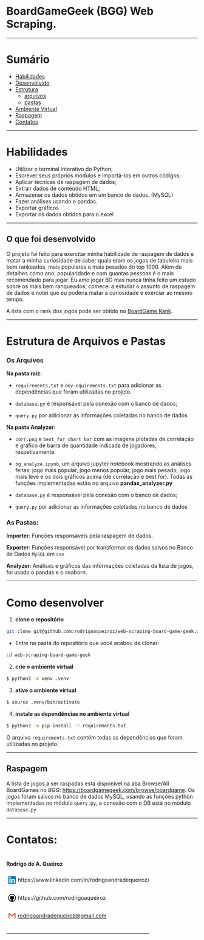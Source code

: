 # BoardGameGeek (BGG) Web Scraping.

---

# Sumário

- [Habilidades](#habilidades)
- [Desenvolvido](#o-que-foi-desenvolvido)
- [Estrutura](#estrutura-de-arquivos-e-pastas)
  - [arquivos](#os-arquivos)
  - [pastas](#as-pastas)
- [Ambiente Virtual](#como-desenvolver)
- [Raspagem](#raspagem)
- [Contatos](#contatos)
---

# Habilidades

- Utilizar o terminal interativo do Python;
- Escrever seus próprios módulos e importá-los em outros códigos;
- Aplicar técnicas de raspagem de dados;
- Extrair dados de conteúdo HTML;
- Armazenar os dados obtidos em um banco de dados. (MySQL)
- Fazer análises usando o pandas.
- Exportar gráficos
- Exportar os dados obtidos para o excel

---

## O que foi desenvolvido

O projeto foi feito para exercitar minha habilidade de raspagem de dados e matar a minha curiosidade de saber quais eram os jogos de tabuleiro mais bem rankeados, mais populares e mais pesados do top 1000. Além de detalhes como ano, popularidade e com quantas pessoas é o mais recomendado para jogar. 
Eu amo jogar BG mas nunca tinha feito um estudo sobre os mais bem ranqueados, comecei a estudar o assunto de raspagem de dados e notei que eu poderia matar a curiosidade e exerciar ao mesmo tempo.

A lista com o rank dos jogos pode ser obtido no [BoardGame Rank](https://boardgamegeek.com/browse/boardgame).

---

# Estrutura de Arquivos e Pastas

### Os Arquivos

**Na pasta raiz:**

- `requirements.txt` e `dev-equirements.txt` para adicionar as dependências que foram utilizadas no projeto.

- `database.py` é responsável pela conexão com o banco de dados;

- `query.py` por adicionar as informações coletadas no banco de dados

**Na pasta Analyzer:**

- `corr.png` e `best_for_chart_bar` com as imagens plotadas de correlação e gráfico de barra de quantidade indicada de jogadores, respetivamente.

- `bg_analyze.ipynb`, um arquivo jupyter notebook mostrando as análises feitas: jogo mais popular, jogo menos popular, jogo mais pesado, jogo mais leve e os dois gráficos acima (de correlação e best for). Todas as funções implementadas estão no arquivo __pandas_analyzer.py__

- `database.py` é responsável pela conexão com o banco de dados;

- `query.py` por adicionar as informações coletadas no banco de dados

### As Pastas:

__Importer__: Funções responsáveis pela raspagem de dados.

__Exporter__: Funções responsável por transformar os dados salvos no Banco de Dados `MySQL` em `csv`

__Analyzer__: Análises e gráficos das informações coletadas da lista de jogos, foi usado o pandas e o seaborn.

---

# Como desenvolver
1. **clone o repositório**
```bash
git clone git@github.com:rodrigoaqueiroz/web-scraping-board-game-geek.git
```
- Entre na pasta do repositório que você acabou de clonar:
```bash
cd web-scraping-board-game-geek
```

2. **crie o ambiente virtual**

```bash
$ python3 -m venv .venv
```

3. **ative o ambiente virtual**

```bash
$ source .venv/bin/activate
```

4. **instale as dependências no ambiente virtual**

```bash
$ python3 -m pip install -r requirements.txt
```

O arquivo `requirements.txt` contém todas as dependências que foram utilizadas no projeto.

---

## Raspagem

A lista de jogos a ser raspadas está disponível na aba Browse/All BoardGames no _BGG_: https://boardgamegeek.com/browse/boardgame.
Os jogos foram salvos no banco de dados MySQL, usando as funções python implementadas no módulo `query.py`, a conexão com o DB está no módulo `database.py`

---

# Contatos:

<div style="display: flex; align-items: center; justify-content: space-between;">
  <div>
    <h4> Rodrigo de A. Queiroz </h4>
  <div style="display: flex; align-items: center;">
    <img src="./assets/images/linkedin-logo.png" alt="linkedin-logo" style="width:20px; padding: 5px"/>  https://www.linkedin.com/in/rodrigoandradequeiroz/
  </div>
  <br/>
  <div style="display: flex;align-items: center;">
    <img src="./assets/images/github-logo.png" alt="github-logo" style="width:20px; padding: 5px"/> https://github.com/rodrigoaqueiroz
  </div>
  <br/>
  <div style="display: flex;align-items: center;">
    <img src="./assets/images/email-logo.png" alt="email-logo" style= 'width:20px; padding: 5px'/></img>
    <a href="mailto:rodrigoandradequeiroz@gmail.com">rodrigoandradequeiroz@gmail.com</a>
  </div>
<br/>

---

